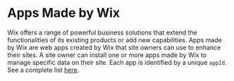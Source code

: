 # Apps Made by Wix
Wix offers a range of powerful business solutions that extend the functionalities of its existing products or add new capabilities. Apps made by Wix are web apps created by Wix that site owners can use to enhance their sites. A site owner can install one or more apps made by Wix to manage specific data on their site. Each app is identified by a unique `appId`. See a complete list [here](https://dev.wix.com/docs/develop-websites).